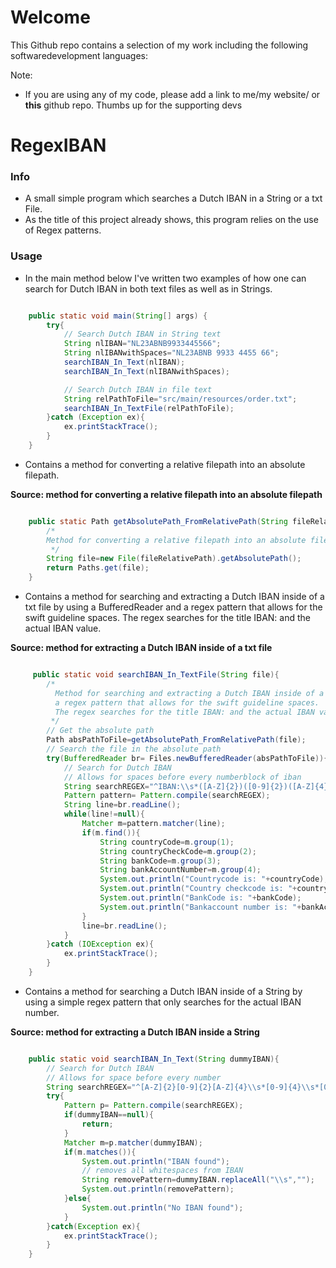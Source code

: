 # Welcome

This Github repo contains a selection of my work
including the following softwaredevelopment 
languages:

Note:
- If you are using any of my code, please add a link to me/my website/ or **this** github repo. Thumbs up for the supporting devs 


# RegexIBAN

### Info
- A small simple program which searches a Dutch IBAN in a String or a txt File.
- As the title of this project already shows, this program relies on the use of Regex patterns.

### Usage
- In the main method below I've written two examples of how one can
  search for Dutch IBAN in both text files as well as in Strings.

```java

    public static void main(String[] args) {
        try{
            // Search Dutch IBAN in String text
            String nlIBAN="NL23ABNB9933445566";
            String nlIBANwithSpaces="NL23ABNB 9933 4455 66";
            searchIBAN_In_Text(nlIBAN);
            searchIBAN_In_Text(nlIBANwithSpaces);

            // Search Dutch IBAN in file text
            String relPathToFile="src/main/resources/order.txt";
            searchIBAN_In_TextFile(relPathToFile);
        }catch (Exception ex){
            ex.printStackTrace();
        }
    }

```

- Contains a method for converting a relative filepath into an absolute filepath.

**Source: method for converting a relative filepath into an absolute filepath**
```java

    public static Path getAbsolutePath_FromRelativePath(String fileRelativePath){
        /*
        Method for converting a relative filepath into an absolute filepath
         */
        String file=new File(fileRelativePath).getAbsolutePath();
        return Paths.get(file);
    }

```
- Contains a method for searching and extracting a Dutch IBAN inside of a txt file by using a BufferedReader and
  a regex pattern that allows for the swift guideline spaces.
  The regex searches for the title IBAN: and the actual IBAN value.

**Source: method for extracting a Dutch IBAN inside of a txt file**
```java

     public static void searchIBAN_In_TextFile(String file){
        /*
          Method for searching and extracting a Dutch IBAN inside of a txt file by using a BufferedReader and
          a regex pattern that allows for the swift guideline spaces.
          The regex searches for the title IBAN: and the actual IBAN value
         */
        // Get the absolute path
        Path absPathToFile=getAbsolutePath_FromRelativePath(file);
        // Search the file in the absolute path
        try(BufferedReader br= Files.newBufferedReader(absPathToFile)){
            // Search for Dutch IBAN
            // Allows for spaces before every numberblock of iban
            String searchREGEX="^IBAN:\\s*([A-Z]{2})([0-9]{2})([A-Z]{4})(\\s*[0-9]{4}\\s*[0-9]{4}\\s*[0-9]{2})$";
            Pattern pattern= Pattern.compile(searchREGEX);
            String line=br.readLine();
            while(line!=null){
                Matcher m=pattern.matcher(line);
                if(m.find()){
                    String countryCode=m.group(1);
                    String countryCheckCode=m.group(2);
                    String bankCode=m.group(3);
                    String bankAccountNumber=m.group(4);
                    System.out.println("Countrycode is: "+countryCode);
                    System.out.println("Country checkcode is: "+countryCheckCode);
                    System.out.println("BankCode is: "+bankCode);
                    System.out.println("Bankaccount number is: "+bankAccountNumber);
                }
                line=br.readLine();
            }
        }catch (IOException ex){
            ex.printStackTrace();
        }
    }

```
- Contains a method for searching a Dutch IBAN inside of a String by using a simple regex pattern that only searches
  for the actual IBAN number.

**Source: method for extracting a Dutch IBAN inside a String**
```java

    public static void searchIBAN_In_Text(String dummyIBAN){
        // Search for Dutch IBAN
        // Allows for space before every number
        String searchREGEX="^[A-Z]{2}[0-9]{2}[A-Z]{4}\\s*[0-9]{4}\\s*[0-9]{4}\\s*[0-9]{2}$";
        try{
            Pattern p= Pattern.compile(searchREGEX);
            if(dummyIBAN==null){
                return;
            }
            Matcher m=p.matcher(dummyIBAN);
            if(m.matches()){
                System.out.println("IBAN found");
                // removes all whitespaces from IBAN
                String removePattern=dummyIBAN.replaceAll("\\s","");
                System.out.println(removePattern);
            }else{
                System.out.println("No IBAN found");
            }
        }catch(Exception ex){
            ex.printStackTrace();
        }
    }
```